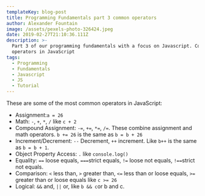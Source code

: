 ```yaml
---
templateKey: blog-post
title: Programming Fundamentals part 3 common operators
author: Alexander Fountain
image: /assets/pexels-photo-326424.jpeg
date: 2019-02-27T21:10:36.111Z
description: >-
  Part 3 of our programming fundamentals with a focus on Javascript. Common
  operators in JavaScript
tags:
  - Programming
  - Fundamentals
  - Javascript
  - JS
  - Tutorial
---
```

These are some of the most common operators in JavaScript:

* Assignment:`a = 26`
* Math: `-`, `+`, `*`, `/` like `c + 2`
* Compound Assignment: `-=`, `+=`, `*=`, `/=`. These combine assignment and math operators. `b += 26` is the same as `b = b + 26`
* Increment/Decrement:  `--` Decrement, `++` increment. Like `b++` is the same as `b = b + 1`.
* Object Property Access: `.` like `console.log()`
* Equality:  `==` loose equals, `===`strict equals, `!=`  loose not equals, `!==`strict not equals. 
* Comparison:  `<` less than,  `>` greater than, `<=` less than or loose equals, `>=` greater than or loose equals like `c >= 26`
* Logical: `&&` and, `||` or, like `b && c`or b and c.
